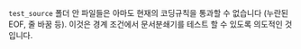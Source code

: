 `test_source` 폴더 안 파일들은 아마도 현재의 코딩규칙을 통과할 수 없습니다 (누란된 EOF, 줄 바꿈 등). 이것은 경계 조건에서 문서분쇄기를 테스트 할 수 있도록 의도적인 것입니다.
